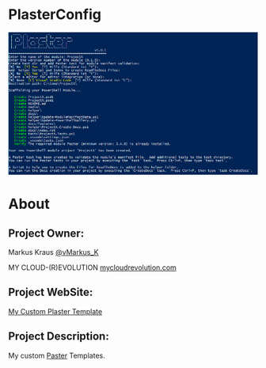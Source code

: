 PlasterConfig
=============

![Invoke-Plaster](/Media/Invoke-Plaster.png)

# About

## Project Owner:

Markus Kraus [@vMarkus_K](https://twitter.com/vMarkus_K)

MY CLOUD-(R)EVOLUTION [mycloudrevolution.com](http://mycloudrevolution.com/)

## Project WebSite: 

[My Custom Plaster Template](https://mycloudrevolution.com/2017/06/01/my-custom-plaster-template/)

## Project Description:

My custom [Paster](https://github.com/PowerShell/Plaster) Templates.
